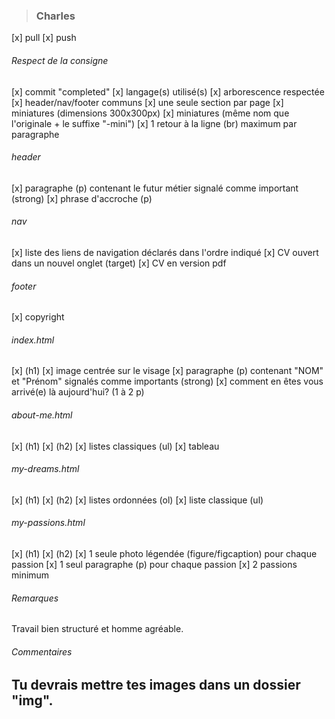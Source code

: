 >### Charles
[x] pull
[x] push
###### Respect de la consigne
[x] commit "completed"
[x] langage(s) utilisé(s)
[x] arborescence respectée
[x] header/nav/footer communs
[x] une seule section par page
[x] miniatures (dimensions 300x300px)
[x] miniatures (même nom que l'originale + le suffixe "-mini")
[x] 1 retour à la ligne (br) maximum par paragraphe
###### header
[x] paragraphe (p) contenant le futur métier signalé comme important (strong)
[x] phrase d'accroche (p)
###### nav
[x] liste des liens de navigation déclarés dans l'ordre indiqué
[x] CV ouvert dans un nouvel onglet (target)
[x] CV en version pdf
###### footer
[x] copyright
###### index.html
[x] (h1)
[x] image centrée sur le visage
[x] paragraphe (p) contenant "NOM" et "Prénom" signalés comme importants (strong)
[x] comment en êtes vous arrivé(e) là aujourd'hui? (1 à 2 p)
###### about-me.html
[x] (h1)
[x] (h2)
[x] listes classiques (ul)
[x] tableau
###### my-dreams.html
[x] (h1)
[x] (h2)
[x] listes ordonnées (ol)
[x] liste classique (ul)
###### my-passions.html
[x] (h1)
[x] (h2)
[x] 1 seule photo légendée (figure/figcaption) pour chaque passion
[x] 1 seul paragraphe (p) pour chaque passion
[x] 2 passions minimum
###### Remarques
Travail bien structuré et homme agréable.
###### Commentaires
Tu devrais mettre tes images dans un dossier "img".
---